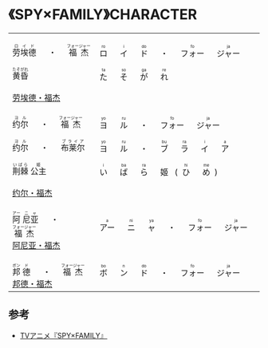 # 《SPY×FAMILY》CHARACTER

<table>
    <tbody>
        <!-- BEGIN 黃昏 -->
        <tr>
            <td>
                <br>
                <ruby>
                    <span>劳埃德</span>
                    <rp>(</rp>
                    <rt>ロイド</rt>
                    <rp>)</rp>
                </ruby>
                <span>&emsp;</span>
                <ruby>
                    <span>・</span>
                </ruby>
                <span>&emsp;</span>
                <ruby>
                    <span>福杰</span>
                    <rp>(</rp>
                    <rt>フォージャー</rt>
                    <rp>)</rp>
                </ruby>
                <br><br>
                <ruby>
                    <span>黄昏</span>
                    <rp>(</rp>
                    <rt>たそがれ</rt>
                    <rp>)</rp>
                </ruby>
                <br><br>
                <a href="https://zh.moegirl.org.cn/%E5%8A%B3%E5%9F%83%E5%BE%B7%C2%B7%E7%A6%8F%E6%9D%B0" target="_blank">劳埃德・福杰</a>
                <br>
            </td>
            <td>
                <!--  BEGIN ロイド · フォージャー  -->
                <ruby>
                    ロ
                    <rp>(</rp>
                    <rt>ro</rt>
                    <rp>)</rp>
                </ruby>
                <span>&emsp;</span>
                <ruby>
                    イ
                    <rp>(</rp>
                    <rt>i</rt>
                    <rp>)</rp>
                </ruby>
                <span>&emsp;</span>
                <ruby>
                    ド
                    <rp>(</rp>
                    <rt>do</rt>
                    <rp>)</rp>
                </ruby>
                <span>&emsp;</span>
                <ruby>
                    <span>・</span>
                </ruby>
                <span>&emsp;</span>
                <ruby>
                    フォー
                    <rp>(</rp>
                    <rt>fo</rt>
                    <rp>)</rp>
                </ruby>
                <span>&emsp;</span>
                <ruby>
                    ジャー
                    <rp>(</rp>
                    <rt>ja</rt>
                    <rp>)</rp>
                </ruby>
                <!--  END  ロイド · フォージャー  -->
                <br><br>
                <!--  BEGIN たそがれ  -->
                <ruby>
                    た
                    <rp>(</rp>
                    <rt>ta</rt>
                    <rp>)</rp>
                </ruby>
                <span>&emsp;</span>
                <ruby>
                    そ
                    <rp>(</rp>
                    <rt>so</rt>
                    <rp>)</rp>
                </ruby>
                <span>&emsp;</span>
                <ruby>
                    が
                    <rp>(</rp>
                    <rt>ga</rt>
                    <rp>)</rp>
                </ruby>
                <span>&emsp;</span>
                <ruby>
                    れ
                    <rp>(</rp>
                    <rt>re</rt>
                    <rp>)</rp>
                </ruby>
                <!--  END たそがれ  -->
                <br><br>
            </td>
        </tr>
        <!-- END 黃昏 -->
        <!-- BEGIN 约尔 -->
        <tr>
            <td>
                <br>
                <!-- BEGIN 约尔・福杰 -->
                <ruby>
                    <span>约尔</span>
                    <rp>(</rp>
                    <rt>ヨル</rt>
                    <rp>)</rp>
                </ruby>
                <span>&emsp;</span>
                <ruby>
                    <span>・</span>
                </ruby>
                <span>&emsp;</span>
                <ruby>
                    <span>福杰</span>
                    <rp>(</rp>
                    <rt>フォージャー</rt>
                    <rp>)</rp>
                </ruby>
                <!-- END 约尔・福杰 -->
                <br><br>
                <!-- BEGIN 约尔・布莱尔 -->
                <ruby>
                    <span>约尔</span>
                    <rp>(</rp>
                    <rt>ヨル</rt>
                    <rp>)</rp>
                </ruby>
                <span>&emsp;</span>
                <ruby>
                    <span>・</span>
                </ruby>
                <span>&emsp;</span>
                <ruby>
                    <span>布莱尔</span>
                    <rp>(</rp>
                    <rt>ブライア</rt>
                    <rp>)</rp>
                </ruby>
                <!-- END 约尔・布莱尔 -->
                <br><br>
                <!-- BEGIN 荆棘公主 -->
                <ruby>
                    <span>荆棘</span>
                    <rp>(</rp>
                    <rt>いばら</rt>
                    <rp>)</rp>
                </ruby>
                <ruby>
                    <span>公主</span>
                    <rp>(</rp>
                    <rt>姬</rt>
                    <rp>)</rp>
                </ruby>
                <br><br>
                <!-- END 荆棘公主 -->
                <a href="https://zh.moegirl.org.cn/%E7%BA%A6%E5%B0%94%C2%B7%E7%A6%8F%E6%9D%B0" target="_blank">约尔・福杰</a>
                <br>
            </td>
            <td>
                <!--  BEGIN ロイド · フォージャー  -->
                <ruby>
                    ヨ
                    <rp>(</rp>
                    <rt>yo</rt>
                    <rp>)</rp>
                </ruby>
                <span>&emsp;</span>
                <ruby>
                    ル
                    <rp>(</rp>
                    <rt>ru</rt>
                    <rp>)</rp>
                </ruby>
                <span>&emsp;</span>
                <ruby>
                    <span>・</span>
                </ruby>
                <span>&emsp;</span>
                <ruby>
                    フォー
                    <rp>(</rp>
                    <rt>fo</rt>
                    <rp>)</rp>
                </ruby>
                <span>&emsp;</span>
                <ruby>
                    ジャー
                    <rp>(</rp>
                    <rt>ja</rt>
                    <rp>)</rp>
                </ruby>
                <!--  END  ロイド · フォージャー  -->
                <br><br>
                <!--  BEGIN ロイド · ブライア  -->
                <ruby>
                    ヨ
                    <rp>(</rp>
                    <rt>yo</rt>
                    <rp>)</rp>
                </ruby>
                <span>&emsp;</span>
                <ruby>
                    ル
                    <rp>(</rp>
                    <rt>ru</rt>
                    <rp>)</rp>
                </ruby>
                <span>&emsp;</span>
                <ruby>
                    <span>・</span>
                </ruby>
                <span>&emsp;</span>
                <ruby>
                    ブ
                    <rp>(</rp>
                    <rt>bu</rt>
                    <rp>)</rp>
                </ruby>
                <span>&emsp;</span>
                <ruby>
                    ラ
                    <rp>(</rp>
                    <rt>ra</rt>
                    <rp>)</rp>
                </ruby>
                <span>&emsp;</span>
                <ruby>
                    イ
                    <rp>(</rp>
                    <rt>i</rt>
                    <rp>)</rp>
                </ruby>
                <span>&emsp;</span>
                <ruby>
                    ア
                    <rp>(</rp>
                    <rt>a</rt>
                    <rp>)</rp>
                </ruby>
                <!--  END  ロイド · ブライア  -->
                <br><br>
                <!--  BEGIN いばら姬  -->
                <ruby>
                    い
                    <rp>(</rp>
                    <rt>i</rt>
                    <rp>)</rp>
                </ruby>
                <span>&emsp;</span>
                <ruby>
                    ば
                    <rp>(</rp>
                    <rt>ba</rt>
                    <rp>)</rp>
                </ruby>
                <span>&emsp;</span>
                <ruby>
                    ら
                    <rp>(</rp>
                    <rt>ra</rt>
                    <rp>)</rp>
                </ruby>
                <span>&emsp;</span>
                <ruby>
                    姬
                    <span>&nbsp;</span>
                </ruby>
                <ruby>(&nbsp;</ruby>
                <ruby>
                    ひ
                    <rp>(</rp>
                    <rt>hi</rt>
                    <rp>)</rp>
                </ruby>
                <span>&emsp;</span>
                <ruby>
                    め
                    <rp>(</rp>
                    <rt>me</rt>
                    <rp>)</rp>
                </ruby>
                <ruby>&nbsp;)</ruby>
                <!--  END いばら姬  -->
                <br><br>
            </td>
        </tr>
        <!-- END 约尔 -->
        <!-- BEGIN 阿尼亚 -->
        <tr>
            <td>
                <br>
                <ruby>
                    <span>阿</span>
                    <rp>(</rp>
                    <rt>アー</rt>
                    <rp>)</rp>
                </ruby>
                <ruby>
                    <span>尼亚</span>
                    <rp>(</rp>
                    <rt>ニャ</rt>
                    <rp>)</rp>
                </ruby>
                <span>&emsp;</span>
                <ruby>
                    <span>・</span>
                </ruby>
                <span>&emsp;</span>
                <ruby>
                    <span>福杰</span>
                    <rp>(</rp>
                    <rt>フォージャー</rt>
                    <rp>)</rp>
                </ruby>
                <br>
                <a href="https://zh.moegirl.org.cn/%E9%98%BF%E5%B0%BC%E4%BA%9A%C2%B7%E7%A6%8F%E6%9D%B0" target="_blank">阿尼亚・福杰</a>
                <br>
            </td>
            <td>
                <!--  BEGIN アーニャ・フォージャー  -->
                <ruby>
                    アー
                    <rp>(</rp>
                    <rt>a</rt>
                    <rp>)</rp>
                </ruby>
                <span>&emsp;</span>
                <ruby>
                    ニ
                    <rp>(</rp>
                    <rt>ni</rt>
                    <rp>)</rp>
                </ruby>
                <span>&emsp;</span>
                <ruby>
                    ャ
                    <rp>(</rp>
                    <rt>ya</rt>
                    <rp>)</rp>
                </ruby>
                <span>&emsp;</span>
                <ruby>
                    <span>・</span>
                </ruby>
                <span>&emsp;</span>
                <ruby>
                    フォー
                    <rp>(</rp>
                    <rt>fo</rt>
                    <rp>)</rp>
                </ruby>
                <span>&emsp;</span>
                <ruby>
                    ジャー
                    <rp>(</rp>
                    <rt>ja</rt>
                    <rp>)</rp>
                </ruby>
                <!--  END  アーニャ・フォージャー  -->
                <br>
            </td>
        </tr>
        <!-- END 阿尼亚 -->
        <!-- BEGIN 邦德 -->
        <tr>
            <td>
                <br>
                <ruby>
                    <span>邦</span>
                    <rp>(</rp>
                    <rt>ボン</rt>
                    <rp>)</rp>
                </ruby>
                <ruby>
                    <span>德</span>
                    <rp>(</rp>
                    <rt>ド</rt>
                    <rp>)</rp>
                </ruby>
                <span>&emsp;</span>
                <ruby>
                    <span>・</span>
                </ruby>
                <span>&emsp;</span>
                <ruby>
                    <span>福杰</span>
                    <rp>(</rp>
                    <rt>フォージャー</rt>
                    <rp>)</rp>
                </ruby>
                <br>
                <a href="https://zh.moegirl.org.cn/%E9%82%A6%E5%BE%B7%C2%B7%E7%A6%8F%E6%9D%B0" target="_blank">邦德・福杰</a>
                <br>
            </td>
            <td>
                <!--  BEGIN ボンド・フォージャー  -->
                <ruby>
                    ボ
                    <rp>(</rp>
                    <rt>bo</rt>
                    <rp>)</rp>
                </ruby>
                <span>&emsp;</span>
                <ruby>
                    ン
                    <rp>(</rp>
                    <rt>n</rt>
                    <rp>)</rp>
                </ruby>
                <span>&emsp;</span>
                <ruby>
                    ド
                    <rp>(</rp>
                    <rt>do</rt>
                    <rp>)</rp>
                </ruby>
                <span>&emsp;</span>
                <ruby>
                    <span>・</span>
                </ruby>
                <span>&emsp;</span>
                <ruby>
                    フォー
                    <rp>(</rp>
                    <rt>fo</rt>
                    <rp>)</rp>
                </ruby>
                <span>&emsp;</span>
                <ruby>
                    ジャー
                    <rp>(</rp>
                    <rt>ja</rt>
                    <rp>)</rp>
                </ruby>
                <!--  END  ボンド・フォージャー  -->
                <br>
            </td>
        </tr>
        <!-- END 邦德 -->
    </tbody>
</table>

## 参考

- [TVアニメ『SPY×FAMILY』](https://spy-family.net/tvseries/#tCharacter)
